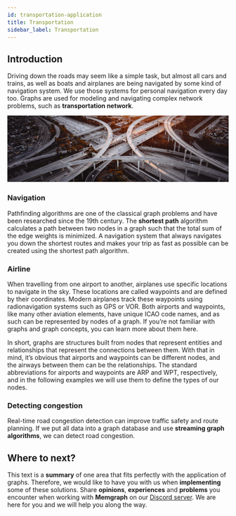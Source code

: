 ```yaml
---
id: transportation-application
title: Transportation
sidebar_label: Transportation
---
```


## Introduction

Driving down the roads may seem like a simple task, but almost all cars and
trains, as well as boats and airplanes are being navigated by some kind of
navigation system. We use those systems for personal navigation every day too.
Graphs are used for modeling and navigating complex network problems, such as
**transportation network**.

![memgraph-graph-algorithm-applications-transportation](../data/applications/memgraph-graph-algorithm-applications-transportation.png)

### Navigation

Pathfinding algorithms are one of the classical graph problems and have been
researched since the 19th century. The **shortest path** algorithm calculates a path
between two nodes in a graph such that the total sum of the edge weights is
minimized. A navigation system that always navigates you down the shortest routes
and makes your trip as fast as possible can be created using the shortest path
algorithm.

### Airline

When travelling from one airport to another, airplanes use specific locations to
navigate in the sky. These locations are called waypoints and are defined by
their coordinates. Modern airplanes track these waypoints using radionavigation
systems such as GPS or VOR. Both airports and waypoints, like many other
aviation elements, have unique ICAO code names, and as such can be represented
by nodes of a graph. If you’re not familiar with graphs and graph concepts, you
can learn more about them here. 

In short, graphs are structures built from nodes
that represent entities and relationships that represent the connections between
them. With that in mind, it’s obvious that airports and waypoints can be
different nodes, and the airways between them can be the relationships. The
standard abbreviations for airports and waypoints are ARP and WPT, respectively,
and in the following examples we will use them to define the types of our nodes.

### Detecting congestion

Real-time road congestion detection can improve traffic safety and route
planning. If we put all data into a graph database and use **streaming graph
algorithms**, we can detect road congestion.

## Where to next?

This text is a **summary** of one area that fits perfectly with the application
of graphs. Therefore, we would like to have you with us when **implementing**
some of these solutions. Share **opinions**, **experiences** and **problems**
you encounter when working with **Memgraph** on our [Discord
server](https://discord.gg/memgraph). We are here for you and we will help you
along the way.